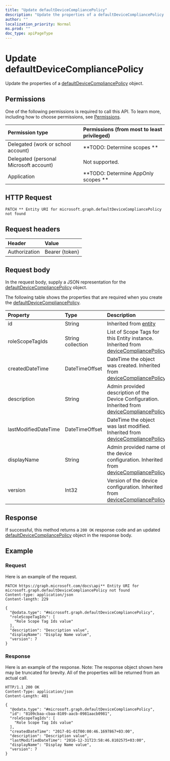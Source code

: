 ```yaml
---
title: "Update defaultDeviceCompliancePolicy"
description: "Update the properties of a defaultDeviceCompliancePolicy object."
author: ""
localization_priority: Normal
ms.prod: ""
doc_type: apiPageType
---
```


# Update defaultDeviceCompliancePolicy

Update the properties of a [defaultDeviceCompliancePolicy](../resources/defaultdevicecompliancepolicy.md) object.

## Permissions
One of the following permissions is required to call this API. To learn more, including how to choose permissions, see [Permissions](/concepts/permissions-reference.md).

|Permission type|Permissions (from most to least privileged)|
|:---|:---|
|Delegated (work or school account)|**TODO: Determine scopes **|
|Delegated (personal Microsoft account)|Not supported.|
|Application|**TODO: Determine AppOnly scopes **|

## HTTP Request
<!-- {
  "blockType": "ignored"
}
-->
``` http
PATCH ** Entity URI for microsoft.graph.defaultDeviceCompliancePolicy not found
```

## Request headers
|Header|Value|
|:---|:---|
|Authorization|Bearer {token}|

## Request body
In the request body, supply a JSON representation for the [defaultDeviceCompliancePolicy](../resources/defaultDeviceCompliancePolicy.md) object.

The following table shows the properties that are required when you create the [defaultDeviceCompliancePolicy](../resources/defaultdevicecompliancepolicy.md).

|Property|Type|Description|
|:---|:---|:---|
|id|String| Inherited from [entity](../resources/entity.md)|
|roleScopeTagIds|String collection|List of Scope Tags for this Entity instance. Inherited from [deviceCompliancePolicy](../resources/deviceCompliancePolicy.md)|
|createdDateTime|DateTimeOffset|DateTime the object was created. Inherited from [deviceCompliancePolicy](../resources/deviceCompliancePolicy.md)|
|description|String|Admin provided description of the Device Configuration. Inherited from [deviceCompliancePolicy](../resources/deviceCompliancePolicy.md)|
|lastModifiedDateTime|DateTimeOffset|DateTime the object was last modified. Inherited from [deviceCompliancePolicy](../resources/deviceCompliancePolicy.md)|
|displayName|String|Admin provided name of the device configuration. Inherited from [deviceCompliancePolicy](../resources/deviceCompliancePolicy.md)|
|version|Int32|Version of the device configuration. Inherited from [deviceCompliancePolicy](../resources/deviceCompliancePolicy.md)|



## Response
If successful, this method returns a `200 OK` response code and an updated [defaultDeviceCompliancePolicy](../resources/defaultdevicecompliancepolicy.md) object in the response body.

## Example

### Request
Here is an example of the request.
<!-- {
  "blockType": "request",
  "name": "update_defaultdevicecompliancepolicy"
}
-->
``` http
PATCH https://graph.microsoft.com/docs\api** Entity URI for microsoft.graph.defaultDeviceCompliancePolicy not found
Content-type: application/json
Content-length: 229

{
  "@odata.type": "#microsoft.graph.defaultDeviceCompliancePolicy",
  "roleScopeTagIds": [
    "Role Scope Tag Ids value"
  ],
  "description": "Description value",
  "displayName": "Display Name value",
  "version": 7
}
```

### Response
Here is an example of the response. Note: The response object shown here may be truncated for brevity. All of the properties will be returned from an actual call.
<!-- {
  "blockType": "response",
  "truncated": true
}
-->
``` http
HTTP/1.1 200 OK
Content-Type: application/json
Content-Length: 401

{
  "@odata.type": "#microsoft.graph.defaultDeviceCompliancePolicy",
  "id": "8109cbaa-cbaa-8109-aacb-0981aacb0981",
  "roleScopeTagIds": [
    "Role Scope Tag Ids value"
  ],
  "createdDateTime": "2017-01-01T00:00:46.1697867+03:00",
  "description": "Description value",
  "lastModifiedDateTime": "2016-12-31T23:58:46.8102575+03:00",
  "displayName": "Display Name value",
  "version": 7
}
```

